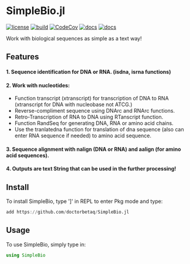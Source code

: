 # SimpleBio.jl
[![license](https://img.shields.io/github/license/doctorbetaq/SimpleBio.jl?style=flat-square)](https://github.com/doctorbetaq/SimpleBio.jl/blob/main/LICENSE)
[![build](https://img.shields.io/circleci/build/github/doctorbetaq/SimpleBio.jl/main?style=flat-square&logo=CircleCI)](https://app.circleci.com/pipelines/github/doctorbetaq/SimpleBio.jl?branch=main)
[![CodeCov](https://img.shields.io/codecov/c/github/doctorbetaq/SimpleBIo.jl?style=flat-square&logo=Codecov)](https://app.codecov.io/gh/doctorbetaq/SimpleBio.jl?search=&trend=24%20hours)
[![docs](https://img.shields.io/badge/docs-dev-blue?style=flat-square)](https://doctorbetaq.github.io/SimpleBio.jl/dev/)
[![docs](https://img.shields.io/badge/docs-stable-blue?style=flat-square)](https://doctorbetaq.github.io/SimpleBio.jl/stable/)

Work with biological sequences as simple as a text way!

## Features
#### 1. Sequence identification for DNA or RNA. (isdna, isrna functions)
#### 2. Work with nucleotides:
+ Function transcript (xtranscript) for transcription of DNA to RNA (xtranscript for DNA with nucleobase not ATCG.)
+ Reverse-compliment sequence using DNArc and RNArc functions.
+ Retro-Transcription of RNA to DNA using RTanscript function.
+ Function RandSeq for generating DNA, RNA or amino acid chains.
+ Use the tranlatedna function for translation of dna sequence (also can enter RNA sequence if needed) to amino acid sequence.
    
#### 3. Sequence alignment with nalign (DNA or RNA) and aalign (for amino acid sequences). 
#### 4. Outputs are text String that can be used in the further processing!


## Install
To install SimpleBio, type ']' in REPL to enter Pkg mode and type:
```julia
add https://github.com/doctorbetaq/SimpleBio.jl
```

## Usage
To use SimpleBio, simply type in:
```julia
using SimpleBio
```
